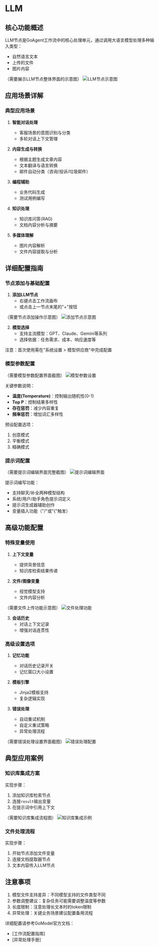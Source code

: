# LLM

## 核心功能概述

LLM节点是GoAgent工作流中的核心处理单元，通过调用大语言模型处理多种输入类型：
- 自然语言文本
- 上传的文件
- 图片内容

（需要展示LLM节点整体界面的示意图）
![LLM节点示意图](path/to/llm-node-image.png)

## 应用场景详解

### 典型应用场景

1. **智能对话处理**
   - 客服场景的意图识别与分类
   - 多轮对话上下文管理

2. **内容生成与转换**
   - 根据主题生成文章内容
   - 文本翻译与语言转换
   - 邮件自动分类（咨询/投诉/垃圾邮件）

3. **编程辅助**
   - 业务代码生成
   - 测试用例编写

4. **知识处理**
   - 知识库问答(RAG)
   - 文档内容分析与摘要

5. **多媒体理解**
   - 图片内容解析
   - 文件内容提取与分析

## 详细配置指南

### 节点添加与基础配置

1. **添加LLM节点**
   - 右键点击工作流画布
   - 或点击上一节点末尾的"+"按钮

（需要节点添加操作示意图）
![添加节点示意图](path/to/add-node-image.png)

2. **模型选择**
   - 支持主流模型：GPT、Claude、Gemini等系列
   - 选择依据：任务需求、成本、响应速度等

注意：首次使用需在"系统设置 > 模型供应商"中完成配置

### 模型参数配置

（需要模型参数配置界面截图）
![模型参数设置](path/to/model-params-image.png)

关键参数说明：
- **温度(Temperature)**：控制输出随机性(0-1)
- **Top P**：控制结果多样性
- **存在惩罚**：减少内容重复
- **频率惩罚**：增加词汇多样性

预设配置选项：
1. 创意模式
2. 平衡模式
3. 精确模式

### 提示词配置

（需要提示词编辑界面完整截图）
![提示词编辑界面](path/to/prompt-editor-image.png)

提示词编写功能：
- 支持聊天/补全两种模型结构
- 系统/用户/助手角色提示词定义
- 提示词生成器辅助创作
- 变量插入功能（"/"或"{"触发）

## 高级功能配置

### 特殊变量使用

1. **上下文变量**
   - 提供背景信息
   - 知识库检索结果传递

2. **文件/图像变量**
   - 视觉模型支持
   - 文件内容分析

（需要文件上传功能示意图）
![文件处理功能](path/to/file-upload-image.png)

3. **会话历史**
   - 对话上下文记录
   - 增强对话连贯性

### 高级设置选项

1. **记忆功能**
   - 对话历史记录开关
   - 记忆窗口大小设置

2. **模板引擎**
   - Jinja2模板支持
   - 复杂逻辑实现

3. **错误处理**
   - 自动重试机制
   - 自定义重试策略
   - 异常处理流程

（需要错误处理设置界面截图）
![错误处理配置](path/to/error-handling-image.png)

## 典型应用案例

### 知识库集成方案

实现步骤：
1. 添加知识库检索节点
2. 连接`result`输出变量
3. 在提示词中引用上下文

（需要知识库集成流程图）
![知识库集成示例](path/to/kb-integration-image.png)

### 文件处理流程

实现步骤：
1. 开始节点添加文件变量
2. 连接文档提取器节点
3. 文本内容传入LLM节点

## 注意事项

1. 模型文件支持差异：不同模型支持的文件类型不同
2. 参数调整建议：复杂任务可能需要调整温度等参数
3. 长度限制：注意处理长文本时的token限制
4. 异常处理：关键业务场景建议配置备用流程

详细配置请参考GoModel官方文档：
- [工作流配置指南]
- [异常处理手册]